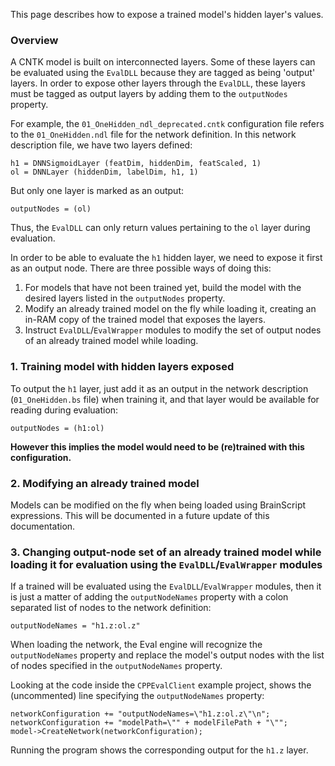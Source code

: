 This page describes how to expose a trained model's hidden layer's values.

### Overview
A CNTK model is built on interconnected layers. Some of these layers can be evaluated using the `EvalDLL` because they are tagged as being 'output' layers. In order to expose other layers through the `EvalDLL`, these layers must be tagged as output layers by adding them to the `outputNodes` property.

For example, the `01_OneHidden_ndl_deprecated.cntk` configuration file refers to the `01_OneHidden.ndl` file for the network definition. In this network description file, we have two layers defined:

    h1 = DNNSigmoidLayer (featDim, hiddenDim, featScaled, 1)  
    ol = DNNLayer (hiddenDim, labelDim, h1, 1)  

But only one layer is marked as an output:

    outputNodes = (ol)

Thus, the `EvalDLL` can only return values pertaining to the `ol` layer during evaluation.

In order to be able to evaluate the `h1` hidden layer, we need to expose it first as an output node. There are three possible ways of doing this:

1. For models that have not been trained yet, build the model with the desired layers listed in the `outputNodes` property.
2. Modify an already trained model on the fly while loading it, creating an in-RAM copy of the trained model that exposes the layers.    
3. Instruct `EvalDLL`/`EvalWrapper` modules to modify the set of output nodes of an already trained model while loading.

### 1. Training model with hidden layers exposed
To output the `h1` layer, just add it as an output in the network description (`01_OneHidden.bs` file) when training it, and that layer would be available for reading during evaluation:

    outputNodes = (h1:ol)

**However this implies the model would need to be (re)trained with this configuration.**

### 2. Modifying an already trained model
Models can be modified on the fly when being loaded using BrainScript expressions.
This will be documented in a future update of this documentation.

### 3. Changing output-node set of an already trained model while loading it for evaluation using the `EvalDLL`/`EvalWrapper` modules
If a trained will be evaluated using the `EvalDLL`/`EvalWrapper` modules, then it is just a matter of adding the `outputNodeNames` property with a colon separated list of nodes to the network definition:

    outputNodeNames = "h1.z:ol.z"

When loading the network, the Eval engine will recognize the `outputNodeNames` property and replace the model's output nodes with the list of nodes specified in the `outputNodeNames` property.

Looking at the code inside the `CPPEvalClient` example project, shows the (uncommented) line specifying the `outputNodeNames` property:

    networkConfiguration += "outputNodeNames=\"h1.z:ol.z\"\n";
    networkConfiguration += "modelPath=\"" + modelFilePath + "\"";
    model->CreateNetwork(networkConfiguration);

Running the program shows the corresponding output for the `h1.z` layer.
